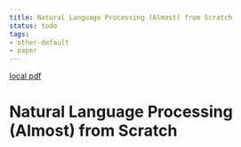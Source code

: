 ```yaml
---
title: Natural Language Processing (Almost) from Scratch
status: todo
tags:
- other-default
- paper
---
```


[local pdf](../../../pdfs/Natural%20Language%20Processing%20%28Almost%29%20from%20Scratch.pdf)

# Natural Language Processing (Almost) from Scratch
